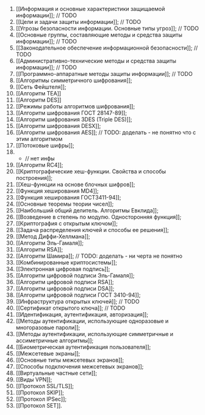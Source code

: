 1. [[Информация и основные характеристики защищаемой информации]]; // TODO
2. [[Цели и задачи защиты информации]]; // TODO
3. [[Угрозы безопасности информации. Основные типы угроз]]; // TODO
4. [[Основные группы, составляющие методы и средства защиты информации]]; // TODO
5. [[Законодательное обеспечение информационной безопасности]]; // TODO
6. [[Административно-технические методы и средства защиты информации]]; // TODO
7. [[Программно-аппаратные методы защиты информации]]; // TODO
8. [[Алгоритмы симметричного шифрования]];
9. [[Сеть Фейштеля]];
10. [[Алгоритм TEA]]
11. [[Алгоритм DES]]
12. [[Режимы работы алгоритмов шифрования]];
13. [[Алгоритм шифрования ГОСТ 28147-89]];
14. [[Алгоритм шифрования 3DES (Triple DES)]];
15. [[Алгоритм шифрования DESX]];
16. [[Алгоритм шифрования AES]]; // TODO: доделать - не понятно что с этим алгоритмом
17. [[Потоковые шифры]];
18. - // нет инфы
19. [[Алгоритм RC4]];
20. [[Криптографические хеш-функции. Свойства и способы построения]];
21. [[Хеш-функции на основе блочных шифров]];
22. [[Функция хеширования MD4]];
23. [[Функция хеширования ГОСТ3411-94]];
24. [[Основные теоремы теории чисел]];
25. [[Наибольший общий делитель. Алгоритмы Евклида]];
26. [[Возведение в степень по модулю. Односторонняя функция]];
27. [[Криптография с открытым ключом]];
28. [[Задача распределения ключей и способы ее решения]];
29. [[Метод Диффи-Хеллмана]];
30. [[Алгоритм Эль-Гамаля]]; 
31. [[Алгоритм RSA]];
32. [[Алгоритм Шамира]]; // TODO: доделать - ни черта не понятно
33. [[Комбинированные криптосистемы]];
34. [[Электронная цифровая подпись]];
35. [[Алгоритм цифровой подписи Эль-Гамаля]];
36. [[Алгоритм цифровой подписи RSA]];
37. [[Алгоритм цифровой подписи DSA]];
38. [[Алгоритм цифровой подписи ГОСТ 3410-94]];
39. [[Инфраструктура открытых ключей]]; // TODO
40. [[Сертификат открытого ключа]]; // TODO
41. [[Идентификация, аутентификация, авторизация]];
42. [[Методы аутентификации, использующие одноразовые и многоразовые пароли]];
43. [[Методы аутентификации, использующие симметричные и ассиметричные алгоритмы]];
44. [[Биометрическая аутентификация пользователя]];
45. [[Межсетевые экраны]];
46. [[Основные типы межсетевых экранов]];
47. [[Способы подключения межсетевых экранов]];
48. [[Виртуальные частные сети]];
49. [[Виды VPN]];
50. [[Протокол SSL/TLS]];
51. [[Протокол SKIP]];
52. [[Протокол IPSec]];
53. [[Протокол SET]].